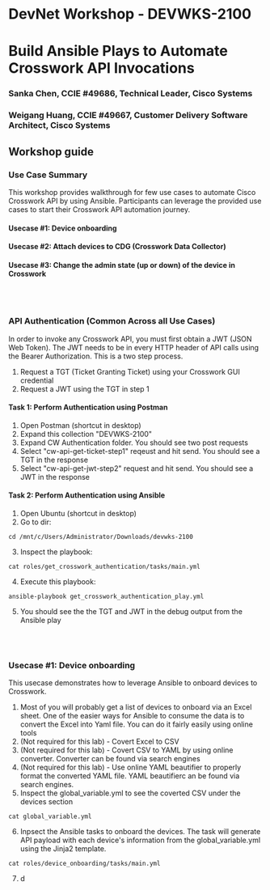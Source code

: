 # DevNet Workshop - DEVWKS-2100

# Build Ansible Plays to Automate Crosswork API Invocations


### Sanka Chen, CCIE #49686, Technical Leader, Cisco Systems

### Weigang Huang, CCIE #49667, Customer Delivery Software Architect, Cisco Systems


## Workshop guide

### Use Case Summary
This workshop provides walkthrough for few use cases to automate Cisco Crosswork API by using Ansible. Participants can leverage the provided use cases to start their Crosswork API automation journey.

#### Usecase #1: Device onboarding
#### Usecase #2: Attach devices to CDG (Crosswork Data Collector)
#### Usecase #3: Change the admin state (up or down) of the device in Crosswork

<br/><br/>
### API Authentication (Common Across all Use Cases)
In order to invoke any Crosswork API, you must first obtain a JWT (JSON Web Token). The JWT needs to be in every HTTP header of API calls using the Bearer Authorization. This is a two step process. 

1. Request a TGT (Ticket Granting Ticket) using your Crosswork GUI credential 
2. Request a JWT using the TGT in step 1

#### Task 1: Perform Authentication using Postman
1. Open Postman (shortcut in desktop)
2. Expand this collection "DEVWKS-2100"
3. Expand CW Authentication folder. You should see two post requests
4. Select "cw-api-get-ticket-step1" reqeust and hit send. You should see a TGT in the response
5. Select "cw-api-get-jwt-step2" request and hit send. You should see a JWT in the response

#### Task 2: Perform Authentication using Ansible
1. Open Ubuntu (shortcut in desktop)
2. Go to dir:
```
cd /mnt/c/Users/Administrator/Downloads/devwks-2100
```
3. Inspect the playbook:
```
cat roles/get_crosswork_authentication/tasks/main.yml
``` 
4. Execute this playbook:
```
ansible-playbook get_crosswork_authentication_play.yml
```
5. You should see the the TGT and JWT in the debug output from the Ansible play


<br/><br/>
### Usecase #1: Device onboarding
This usecase demonstrates how to leverage Ansible to onboard devices to Crosswork.

1. Most of you will probably get a list of devices to onboard via an Excel sheet. One of the easier ways for Ansible to consume the data is to convert the Excel into Yaml file. You can do it fairly easily using online tools
2. (Not required for this lab) - Covert Excel to CSV
3. (Not required for this lab) - Covert CSV to YAML by using online converter. Converter can be found via search engines
4. (Not required for this lab) - Use online YAML beautifier to properly format the converted YAML file. YAML beautifierc an be found via search engines.
5. Inspect the global_variable.yml to see the coverted CSV under the devices section
```
cat global_variable.yml
```
6. Inpsect the Ansible tasks to onboard the devices. The task will generate API payload with each device's information from the global_variable.yml using the Jinja2 template.
```
cat roles/device_onboarding/tasks/main.yml
```
7. d



